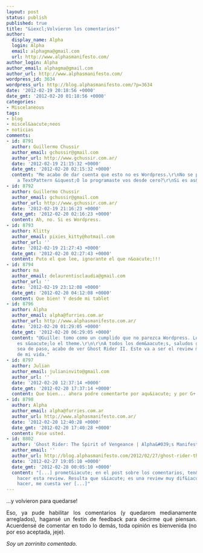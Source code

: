 ```yaml
---
layout: post
status: publish
published: true
title: "&iexcl;Volvieron los comentarios!"
author:
  display_name: Alpha
  login: Alpha
  email: alphagma@gmail.com
  url: http://www.alphasmanifesto.com/
author_login: Alpha
author_email: alphagma@gmail.com
author_url: http://www.alphasmanifesto.com/
wordpress_id: 3634
wordpress_url: http://blog.alphasmanifesto.com/?p=3634
date: '2012-02-19 20:18:56 +0000'
date_gmt: '2012-02-20 01:18:56 +0000'
categories:
- Miscelaneous
tags:
- blog
- miscel&aacute;neos
- noticias
comments:
- id: 8791
  author: Guillermo Chussir
  author_email: gchussir@gmail.com
  author_url: http://www.gchussir.com.ar/
  date: '2012-02-19 21:15:32 +0000'
  date_gmt: '2012-02-20 02:15:32 +0000'
  content: "Me acabo de dar cuenta que esto no es Wordpress.\r\nNo se porque me huele
    a TextPattern &iquest;O lo programaste vos desde cero?\r\nSi es as&iacute;: NICE."
- id: 8792
  author: Guillermo Chussir
  author_email: gchussir@gmail.com
  author_url: http://www.gchussir.com.ar/
  date: '2012-02-19 21:16:23 +0000'
  date_gmt: '2012-02-20 02:16:23 +0000'
  content: Ah, no. Si es Wordpress.
- id: 8793
  author: Klitty
  author_email: pixies_kitty@hotmail.com
  author_url: ''
  date: '2012-02-19 21:27:43 +0000'
  date_gmt: '2012-02-20 02:27:43 +0000'
  content: Puto el que lee, ignorante el que n&oacute;!!!
- id: 8794
  author: ma
  author_email: delaurentisclaudia@gmail.com
  author_url: ''
  date: '2012-02-19 23:12:08 +0000'
  date_gmt: '2012-02-20 04:12:08 +0000'
  content: Que bien! Y desde mi tablet
- id: 8796
  author: Alpha
  author_email: alpha@furries.com.ar
  author_url: http://www.alphasmanifesto.com.ar/
  date: '2012-02-20 01:29:05 +0000'
  date_gmt: '2012-02-20 06:29:05 +0000'
  content: "@Guille: tomo como un cumplido que no parezca Wordpress. Lo es, lo m&iacute;o
    es s&oacute;lo el theme.\r\n\r\nA todos los dem&aacute;s, saludos gen&eacute;ricos.\r\n\r\nDicho
    sea de paso, acabo de ver Ghost Rider II. Este va a ser el review m&aacute;s sarc&aacute;stico
    de mi vida."
- id: 8797
  author: Julian
  author_email: julianinvito@gmail.com
  author_url: ''
  date: '2012-02-20 12:37:14 +0000'
  date_gmt: '2012-02-20 17:37:14 +0000'
  content: Que bien... ahora podre comentarte por aqu&iacute; y por G+
- id: 8798
  author: Alpha
  author_email: alpha@furries.com.ar
  author_url: http://www.alphasmanifesto.com.ar/
  date: '2012-02-20 12:40:28 +0000'
  date_gmt: '2012-02-20 17:40:28 +0000'
  content: Pase usted.
- id: 8802
  author: 'Ghost Rider: The Spirit of Vengeance | Alpha&#039;s Manifesto'
  author_email: ''
  author_url: http://blog.alphasmanifesto.com/2012/02/27/ghost-rider-the-spirit-of-vengeance/
  date: '2012-02-27 19:05:10 +0000'
  date_gmt: '2012-02-28 00:05:10 +0000'
  content: "[...] promet&iacute; en el post sobre los comentarios, ten&iacute;a que
    hacer esta review. Resulta que s&iacute; es una review muy dif&iacute;cil para
    hacer, me cuesta ver [...]"
---
```


...y volvieron para quedarse!

<p style="text-align: justify;">Eso, ya pude habilitar los comentarios (y quedarom medianamente arreglados), hagans&eacute; un fest&iacute;n de feedback para decirme qu&eacute; piensan. Acuerdens&eacute; de comentar en todo lo dem&aacute;s, toda opini&oacute;n es bienvenida (no por eso aceptada, jeje).</p>
<p style="text-align: justify;"><em>Soy un zorrinito comentado.</em></p>
